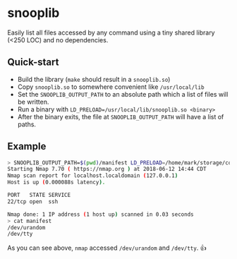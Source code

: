 # snooplib
Easily list all files accessed by any command using a tiny shared library (<250 LOC) and no dependencies.

## Quick-start
 - Build the library (`make` should result in a `snooplib.so`)
 - Copy `snooplib.so` to somewhere convenient like `/usr/local/lib`
 - Set the `SNOOPLIB_OUTPUT_PATH` to an absolute path which a list of files will be written.
 - Run a binary with `LD_PRELOAD=/usr/local/lib/snooplib.so <binary>`
 - After the binary exits, the file at `SNOOPLIB_OUTPUT_PATH` will have a list of paths.
 
## Example
```sh
> SNOOPLIB_OUTPUT_PATH=$(pwd)/manifest LD_PRELOAD=/home/mark/storage/code/cfpackbot/tools/snooplib/snooplib.so nmap -p 22 127.0.0.1
Starting Nmap 7.70 ( https://nmap.org ) at 2018-06-12 14:44 CDT
Nmap scan report for localhost.localdomain (127.0.0.1)
Host is up (0.000088s latency).

PORT   STATE SERVICE
22/tcp open  ssh

Nmap done: 1 IP address (1 host up) scanned in 0.03 seconds
> cat manifest
/dev/urandom
/dev/tty
```
As you can see above, `nmap` accessed `/dev/urandom` and `/dev/tty`. 👍
